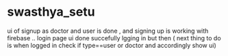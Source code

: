 # swasthya_setu

ui of signup as doctor and user is done , and signing up is working with firebase ..
login page ui done succefully lgging in but  then ( next thing to do is when logged in check if type==user or doctor and accordingly show ui)
